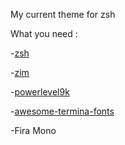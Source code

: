 My current theme for zsh

What you need : 

-[zsh](http://www.zsh.org/)

-[zim](https://github.com/Eriner/zim)

-[powerlevel9k](https://github.com/bhilburn/powerlevel9k)

-[awesome-termina-fonts](https://github.com/gabrielelana/awesome-terminal-fonts)

-Fira Mono
